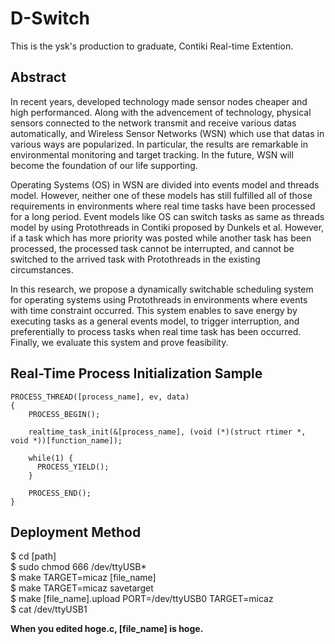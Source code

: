D-Switch
==========
This is the ysk's production to graduate, 
Contiki Real-time Extention.

Abstract
----------
In recent years,
developed technology made
sensor nodes cheaper and high performanced.
Along with the advencement of technology,
physical sensors connected to the network
transmit and receive various datas automatically,
and Wireless Sensor Networks (WSN) which use that datas in various ways are popularized.
In particular, the results are remarkable
in environmental monitoring and target tracking.
In the future, WSN will become the foundation of our life supporting.

Operating Systems (OS) in WSN
are divided into events model and threads model.
However, neither one of these models has still fulfilled
all of those requirements
in environments where
real time tasks have been processed
for a long period.
Event models like OS can switch tasks as same as
threads model
by using Protothreads
in Contiki
proposed by Dunkels et al.
However,
if a task which has more priority was posted
while another task has been processed,
the processed task cannot be interrupted,
and cannot be switched to the arrived task
with Protothreads
in the existing circumstances.

In this research, we propose
a dynamically switchable scheduling system for operating systems
using Protothreads
in environments where events with time constraint occurred.
This system enables to save energy by executing tasks
as a general events model,
to trigger interruption, and
preferentially to process tasks
when real time task has been occurred.
Finally, we evaluate this system and prove feasibility.

Real-Time Process Initialization Sample
----------
    PROCESS_THREAD([process_name], ev, data)
    {
        PROCESS_BEGIN();
        
        realtime_task_init(&[process_name], (void (*)(struct rtimer *, void *))[function_name]);

        while(1) {
          PROCESS_YIELD();
        }

        PROCESS_END();
    }

Deployment Method
----------
$ cd \[path\]  
$ sudo chmod 666 /dev/ttyUSB\*  
$ make TARGET=micaz \[file\_name\]  
$ make TARGET=micaz savetarget  
$ make \[file\_name\].upload  PORT=/dev/ttyUSB0 TARGET=micaz  
$ cat /dev/ttyUSB1  

**When you edited hoge.c, \[file\_name\] is hoge.**  

